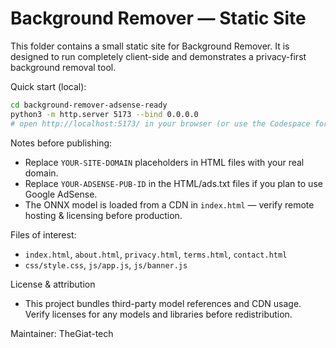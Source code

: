 # Background Remover — Static Site

This folder contains a small static site for Background Remover. It is designed to run completely client-side and demonstrates a privacy-first background removal tool.

Quick start (local):

```bash
cd background-remover-adsense-ready
python3 -m http.server 5173 --bind 0.0.0.0
# open http://localhost:5173/ in your browser (or use the Codespace forwarded port)
```

Notes before publishing:
- Replace `YOUR-SITE-DOMAIN` placeholders in HTML files with your real domain.
- Replace `YOUR-ADSENSE-PUB-ID` in the HTML/ads.txt files if you plan to use Google AdSense.
- The ONNX model is loaded from a CDN in `index.html` — verify remote hosting & licensing before production.

Files of interest:
- `index.html`, `about.html`, `privacy.html`, `terms.html`, `contact.html`
- `css/style.css`, `js/app.js`, `js/banner.js`

License & attribution
- This project bundles third-party model references and CDN usage. Verify licenses for any models and libraries before redistribution.

Maintainer: TheGiat-tech
